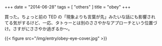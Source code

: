 +++
date = "2014-06-28"
tags = [ "others" ]
title = "obey"
+++

買った。ちょっと前の TED の「現象よりも言葉が先」みたいな話にも影響されてる気がするけど、一応、タトゥーとは別のささやかなアプローチという位置づけ。さすがにささやか過ぎるか〜。

{{< figure src="/img/entry/obey-eye-cover.jpg" >}}
